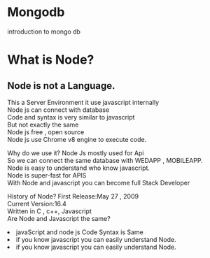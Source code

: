 # Mongodb
introduction to mongo db

<h1>What is Node?</h1>

<h2>Node is not a Language.</h2>
This a Server Environment it use javascript internally </br>
Node js can connect with database </br>
Code and syntax is very similar to javascript </br>
But not exactly the same </br>
Node js free , open source </br>
Node js use Chrome v8 engine to execute code. </br>

Why do we use it?
Node Js mostly used for Api </br>
So we can connect the same database with WEDAPP , MOBILEAPP.</br>
Node is easy to understand who know javascript.</br>
Node is super-fast for APIS</br>
With Node and javascript  you can become full Stack Developer

History of Node?
First Release:May 27 , 2009 </br>
Current Version:16.4</br>
Written in C , c++, Javascript</br>
Are Node and Javascript the same?
<ui>
<li>javaScript  and node js Code  Syntax is Same</li>
<li>if you know javascript you can easily understand Node.</li>
  <li>if you know javascript you can easily understand Node.</li>
</ui>
